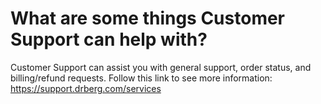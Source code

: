 # What are some things Customer Support can help with?

Customer Support can assist you with general support, order status, and billing/refund requests. Follow this link to see more information: https://support.drberg.com/services